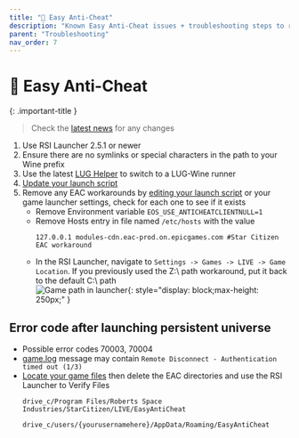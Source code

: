 ```yaml
---
title: "🤡 Easy Anti-Cheat"
description: "Known Easy Anti-Cheat issues + troubleshooting steps to resolve them"
parent: "Troubleshooting"
nav_order: 7
---
```


# 🤡 Easy Anti-Cheat


{: .important-title }
>
> Check the [latest news](/#general-news) for any changes

1. Use RSI Launcher 2.5.1 or newer
2. Ensure there are no symlinks or special characters in the path to your Wine prefix
3. Use the latest [LUG Helper](/Tips-and-Tricks#how-to-add-a-wine-runner) to switch to a LUG-Wine runner
4. [Update your launch script](/Tips-and-Tricks#how-to-update-the-launch-script)
5. Remove any EAC workarounds by [editing your launch script](/Tips-and-Tricks#how-to-edit-the-launch-script) or your game launcher settings, check for each one to see if it exists
    - Remove Environment variable `EOS_USE_ANTICHEATCLIENTNULL=1`
    - Remove Hosts entry in file named `/etc/hosts` with the value
      ```
      127.0.0.1 modules-cdn.eac-prod.on.epicgames.com #Star Citizen EAC workaround
      ```
    - In the RSI Launcher, navigate to `Settings -> Games -> LIVE -> Game Location`. If you previously used the Z:\ path workaround, put it back to the default C:\ path  
       ![Game path in launcher](https://github.com/user-attachments/assets/0ac1ed3a-4c3c-43b9-b93a-a4865e63f784){: style="display: block;max-height: 250px;" }  

## Error code after launching persistent universe
- Possible error codes 70003, 70004
- [game.log](#gathering-logs) message may contain `Remote Disconnect - Authentication timed out (1/3)`
- [Locate your game files](#view-game-files) then delete the EAC directories and use the RSI Launcher to Verify Files  
  ```
  drive_c/Program Files/Roberts Space Industries/StarCitizen/LIVE/EasyAntiCheat
  ```  
  ```
  drive_c/users/{yourusernamehere}/AppData/Roaming/EasyAntiCheat
  ```